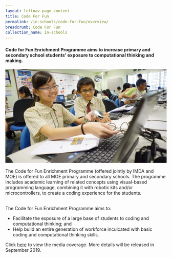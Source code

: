 ```yaml
---
layout: leftnav-page-content
title: Code For Fun
permalink: /in-schools/code-for-fun/overview/
breadcrumb: Code For Fun
collection_name: in-schools
---
```


#### Code for Fun Enrichment Programme aims to increase primary and secondary school students' exposure to computational thinking and making. 

![overview image](/images/in-schools/code-for-fun/code-for-fun-100609.jpg)

The Code for Fun Enrichment Programme (offered jointly by IMDA and MOE) is offered to all MOE primary and secondary schools. The programme includes academic learning of related concepts using visual-based programming language, combining it with robotic kits and/or microcontrollers, to create a coding experience for the students.

<br> The Code for Fun Enrichment Programme aims to:
* Facilitate the exposure of a large base of students to coding and computational thinking; and
* Help build an entire generation of workforce inculcated with basic coding and computational thinking skills. <br>

Click [here](/_stories/2-media) to view the media coverage. More details will be released in September 2019. 
